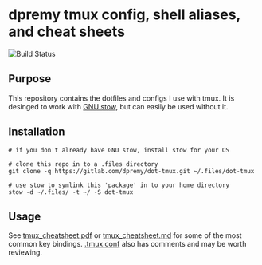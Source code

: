 # dpremy tmux config, shell aliases, and cheat sheets

![Build Status](https://ci.davidremy.me/api/badges/dpremy/dot-tmux/status.svg)

## Purpose

This repository contains the dotfiles and configs I use with tmux. It is desinged to work with [GNU stow](https://www.gnu.org/software/stow/), but can easily be used without it.

## Installation

```shell
# if you don't already have GNU stow, install stow for your OS

# clone this repo in to a .files directory
git clone -q https://gitlab.com/dpremy/dot-tmux.git ~/.files/dot-tmux

# use stow to symlink this 'package' in to your home directory
stow -d ~/.files/ -t ~/ -S dot-tmux
```

## Usage

See [tmux_cheatsheet.pdf](./cheatsheets/tmux_cheatsheet.pdf) or [tmux_cheatsheet.md](./cheatsheets/tmux_cheatsheet.md) for some of the most common key bindings. [.tmux.conf](.tmux.conf) also has comments and may be worth reviewing.
